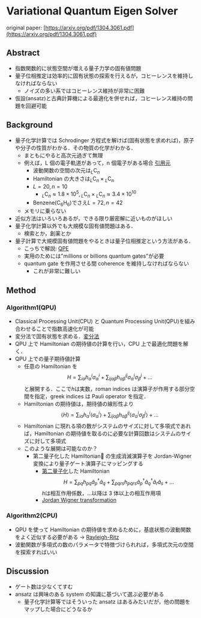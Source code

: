 # Variational Quantum Eigen Solver

original paper: [https://arxiv.org/pdf/1304.3061.pdf](https://arxiv.org/pdf/1304.3061.pdf)

## Abstract

- 指数関数的に状態空間が増える量子力学の固有値問題
- 量子位相推定は効率的に固有状態の探索を行えるが，コヒーレンスを維持しなければならない
  - ノイズの多い系ではコヒーレンス維持が非常に困難
- 仮設(ansatz)と古典計算機による最適化を併せれば，コヒーレンス維持の問題を回避可能

## Background

- 量子化学計算では Schrodinger 方程式を解けば(固有状態を求めれば)，原子や分子の性質がわかる．その物質の化学がわかる．
  - まともにやると高次元過ぎて無理
  - 例えば，L 個の電子軌道があって，n 個電子がある場合 [引用元](https://www.slideshare.net/NakataMaho/ss-117321322)
    - 波動関数の空間の次元は${}_L\mathrm{C}_n$
    - Hamiltonian の大きさは${}_L\mathrm{C}_n\times{}_L\mathrm{C}_n$
    - $L=20, n=10$
      - ${}_L\mathrm{C}_n \approx 1.8 \times 10^5, {}_L\mathrm{C}_n\times{}_L\mathrm{C}_n\approx3.4 \times 10^{10}$
    - Benzene$\left(\mathrm{C}_6\mathrm{H}_6\right)$でさえ$L=72, n=42$
  - メモリに乗らない
- 近似方法はいろいろあるが，できる限り厳密解に近いものがほしい
- 量子化学計算以外でも大規模な固有値問題はある．
  - 検索とか，創薬とか
- 量子計算で大規模固有値問題をやるときは量子位相推定という方法がある．
  - こっちで解説: [QPE](https://github.com/kenjikun/survey-notes/blob/master/qpe.md)
  - 実用のためには"millions or billions quantum gates"が必要
  - quantum gate を作用させる間 coherence を維持しなければならない
    - これが非常に難しい

## Method

### Algorithm1(QPU)

- Classical Processing Unit(CPU) と Quantum Processing Unit(QPU)を組み合わせることで指数高速化が可能
- 変分法で固有状態を求める．[変分法](https://github.com/kenjikun/survey-notes/blob/master/variational_method.md)
- QPU 上で Hamiltonian の期待値の計算を行い，CPU 上で最適化問題を解く．
- QPU 上での量子期待値計算
  - 任意の Hamiltonian を
    $$
    H = \sum_{i\alpha}{h_\alpha^i \sigma_\alpha^i} + \sum_{ij\alpha\beta}{h_{\alpha\beta}^{ij}\sigma_\alpha^i\sigma_\beta^j + \dots}
    $$
    と展開する．ここで$h$は実数，roman indices は演算子が作用する部分空間を指定，greek indices は Pauli operator を指定．
  - Hamiltonian の期待値は，期待値の線形性より
    $$
    \left<H\right> = \sum_{i\alpha}{h_\alpha^i \left<\sigma_\alpha^i\right>} + \sum_{ij\alpha\beta}{h_{\alpha\beta}^{ij}\left<\sigma_\alpha^i\sigma_\beta^j\right> + \dots}
    $$
  - Hamiltonian に現れる項の数がシステムのサイズに対して多項式であれば，Hamiltonian の期待値を取るのに必要な計算回数はシステムのサイズに対して多項式
  - このような展開は可能なのか？
    - 第二量子化した Hamiltonian の生成消滅演算子を Jordan-Wigner 変換により量子ゲート演算子にマッピングする
      - [第二量子化](https://github.com/kenjikun/survey-notes/blob/master/second_quantization.md)した Hamiltonian
      $$
      H = \sum_{pq}{h_{pq}\hat{a}_{p}^{\dagger}\hat{a}_{q}}+\sum_{pqrs}{h_{pqrs}\hat{a}_{p}^{\dagger}\hat{a}_{q}^{\dagger}\hat{a}_{r}\hat{a}_{s}}+\dots
      $$
      $h$は相互作用係数，$\dots$以降は 3 体以上の相互作用項
      - [Jordan Wigner transformation](https://github.com/kenjikun/survey-notes/blob/master/jordan_wigner_transformation.md)

### Algorithm2(CPU)

- QPU を使って Hamiltonian の期待値を求めるために，基底状態の波動関数をよく近似する必要がある → [Rayleigh-Ritz](https://github.com/kenjikun/survey-notes/blob/master/variational_method.md)
- 波動関数が多項式の数のパラメータで特徴づけられれば，多項式次元の空間を探索すればいい

## Discussion

- ゲート数は少なくてすむ
- ansatz は興味のある system の知識に基づいて選ぶ必要がある
  - 量子化学計算等ではそういった ansatz はあるみたいだが，他の問題をマップした場合にどうなるか
